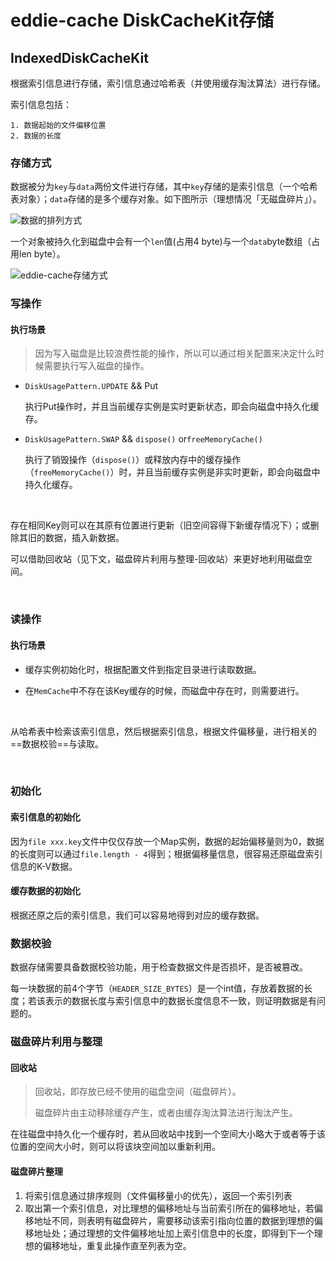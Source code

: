# eddie-cache DiskCacheKit存储

## IndexedDiskCacheKit

根据索引信息进行存储，索引信息通过哈希表（并使用缓存淘汰算法）进行存储。

索引信息包括：

 	1. 数据起始的文件偏移位置
 	2. 数据的长度



### 存储方式

数据被分为`key`与`data`两份文件进行存储，其中`key`存储的是索引信息（一个哈希表对象）；`data`存储的是多个缓存对象。如下图所示（理想情况「无磁盘碎片」）。

![数据的排列方式](https://tva1.sinaimg.cn/large/008eGmZEly1gnu02i9o18j30ss03gt8t.jpg)

一个对象被持久化到磁盘中会有一个`len`值(占用4 byte)与一个`data`byte数组（占用len byte）。

![eddie-cache存储方式](https://tva1.sinaimg.cn/large/008eGmZEly1gntzp3djisj30vo06udgc.jpg)

### 写操作

#### 执行场景

> 因为写入磁盘是比较浪费性能的操作，所以可以通过相关配置来决定什么时候需要执行写入磁盘的操作。

-  `DiskUsagePattern.UPDATE`  && Put

    执行Put操作时，并且当前缓存实例是实时更新状态，即会向磁盘中持久化缓存。

-  `DiskUsagePattern.SWAP` && `dispose()` or`freeMemoryCache()`

    执行了销毁操作（`dispose()`）或释放内存中的缓存操作（`freeMemoryCache()`）时，并且当前缓存实例是非实时更新，即会向磁盘中持久化缓存。

<br/>

存在相同Key则可以在其原有位置进行更新（旧空间容得下新缓存情况下）；或删除其旧的数据，插入新数据。

可以借助回收站（见下文，磁盘碎片利用与整理-回收站）来更好地利用磁盘空间。

<br/>

### 读操作

#### 执行场景

- 缓存实例初始化时，根据配置文件到指定目录进行读取数据。

- 在`MemCache`中不存在该Key缓存的时候，而磁盘中存在时，则需要进行。

<br/>

从哈希表中检索该索引信息，然后根据索引信息，根据文件偏移量，进行相关的==数据校验==与读取。

<br/>

### 初始化

#### 索引信息的初始化

因为`file xxx.key`文件中仅仅存放一个Map实例，数据的起始偏移量则为0，数据的长度则可以通过`file.length - 4`得到；根据偏移量信息，很容易还原磁盘索引信息的K-V数据。

#### 缓存数据的初始化

根据还原之后的索引信息，我们可以容易地得到对应的缓存数据。

### 

### 数据校验

数据存储需要具备数据校验功能，用于检查数据文件是否损坏，是否被篡改。

每一块数据的前4个字节（`HEADER_SIZE_BYTES`）是一个int值，存放着数据的长度；若该表示的数据长度与索引信息中的数据长度信息不一致，则证明数据是有问题的。



### 磁盘碎片利用与整理

#### 回收站

> 回收站，即存放已经不使用的磁盘空间（磁盘碎片）。
>
> 磁盘碎片由主动移除缓存产生，或者由缓存淘汰算法进行淘汰产生。

在往磁盘中持久化一个缓存时，若从回收站中找到一个空间大小略大于或者等于该位置的空间大小时，则可以将该块空间加以重新利用。

#### 磁盘碎片整理

1. 将索引信息通过排序规则（文件偏移量小的优先），返回一个索引列表
2. 取出第一个索引信息，对比理想的偏移地址与当前索引所在的偏移地址，若偏移地址不同，则表明有磁盘碎片，需要移动该索引指向位置的数据到理想的偏移地址处；通过理想的文件偏移地址加上索引信息中的长度，即得到下一个理想的偏移地址，重复此操作直至列表为空。

